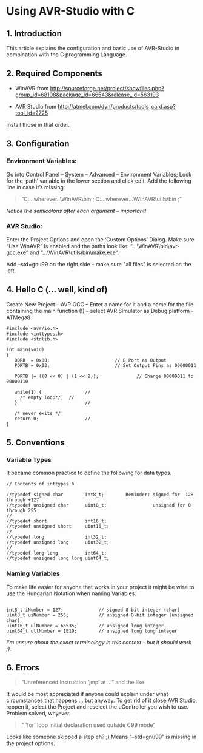 # Using AVR-Studio with C #

## 1. Introduction ##

This article explains the configuration and basic use of AVR-Studio in combination with the C programming Language.

## 2.	Required Components ##

  * WinAVR from http://sourceforge.net/project/showfiles.php?group_id=68108&package_id=66543&release_id=563193

  * AVR Studio from http://atmel.com/dyn/products/tools_card.asp?tool_id=2725


Install those in that order.

## 3.	Configuration ##

### Environment Variables: ###

Go into Control Panel – System – Advanced – Environment Variables;
Look for the ‘path’ variable in the lower section and click edit.
Add the following line in case it’s missing:


> “C:\...wherever..\WinAVR\bin ; C:\...wherever...\WinAVR\utils\bin ;"

_Notice the semicolons after each argument – important!_

### AVR Studio: ###

Enter the Project Options and open the ‘Custom Options’ Dialog.
Make sure “Use WinAVR” is enabled and the paths look like: “...\WinAVR\bin\avr-gcc.exe” and “...\WinAVR\utils\bin\make.exe”.

Add –std=gnu99 on the right side – make sure "all files" is selected on the left.


## 4.	Hello C (… well, kind of) ##


Create New Project – AVR GCC – Enter a name for it and a name for the file containing the main function (!) – select AVR Simulator as Debug platform - ATMega8

```
#include <avr/io.h>    
#include <inttypes.h>
#include <stdlib.h>

int main(void)
{
   DDRB  = 0x00;             			// B Port as Output
   PORTB = 0x03;             			// Set Output Pins as 00000011

   PORTB |= ((0 << 0) | (1 << 2));              // Change 00000011 to 00000110

   while(1) {                // 
     /* empty loop*/;  // 
   }                         // 
 
   /* never exits */
   return 0;                 // 
}
```

## 5.	Conventions ##

### Variable Types ###

It became common practice to define the following for data types.

```
// Contents of inttypes.h

//typedef signed char        int8_t;		Reminder: signed for -128 through +127		
//typedef unsigned char      uint8_t;		          unsigned for 0 through 255
// 											
//typedef short              int16_t;
//typedef unsigned short     uint16_t;
// 
//typedef long               int32_t;
//typedef unsigned long      uint32_t;
// 
//typedef long long          int64_t;
//typedef unsigned long long uint64_t;
```

### Naming Variables ###

To make life easier for anyone that works in your project
it might be wise to use the Hungarian Notation when naming Variables:

```

int8_t iNumber = 127;             // signed 8-bit integer (char)
uint8_t uiNumber = 255;           // unsigned 8-bit integer (unsigned char)
uint16_t ulNumber = 65535;        // unsigned long integer 
uint64_t ullNumber = 1E19;        // unsigned long long integer

```

_I'm unsure about the exact terminology in this context - but it should work ;)._

## 6.	Errors ##

> “Unreferenced Instruction ‘jmp’ at ...” and the like

It would be most appreciated if anyone could explain under what circumstances that happens ... but anyway. To get rid of it close AVR Studio, reopen it, select the Project and reselect the uController you wish to use. Problem solved, whyever.

> " 'for' loop initial declaration used outside C99 mode"

Looks like someone skipped a step eh? ;) Means "–std=gnu99" is missing in the project options.